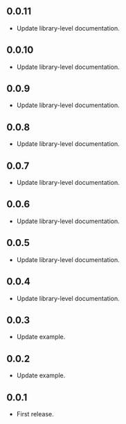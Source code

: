 ## 0.0.11

* Update library-level documentation.

## 0.0.10

* Update library-level documentation.

## 0.0.9

* Update library-level documentation.

## 0.0.8

* Update library-level documentation.

## 0.0.7

* Update library-level documentation.

## 0.0.6

* Update library-level documentation.

## 0.0.5

* Update library-level documentation.

## 0.0.4

* Update library-level documentation.

## 0.0.3

* Update example.

## 0.0.2

* Update example.

## 0.0.1

* First release.

